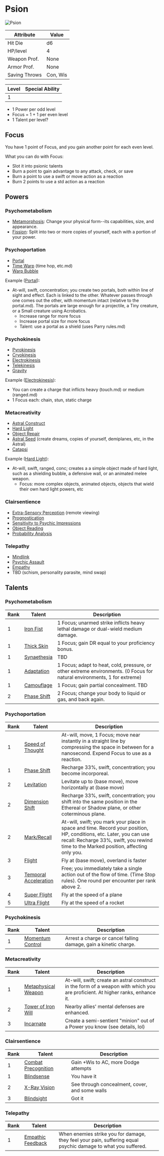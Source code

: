 ---
---


# Psion
![Psion](</img/character/classes/psion-b.jpg>)

Attribute     | Value
--------------|---------
Hit Die       | d6
HP/level      | 4
Weapon Prof.  | None
Armor Prof.   | None
Saving Throws | Con, Wis

Level | Special Ability
------|----------------
1     |

- 1 Power per odd level
- Focus = 1 + 1 per even level
- 1 Talent per level?


## Focus
You have 1 point of Focus, and you gain another point for each even level.

What you can do with Focus:
- Slot it into psionic talents
- Burn a point to gain advantage to any attack, check, or save
- Burn a point to use a swift or move action as a reaction
- Burn 2 points to use a std action as a reaction


## Powers

### Psychometabolism


- [Metamorphosis](/character/powers/psion/metamorphosis.md): Change your physical form--its capabilities, size, and appearance.
- [Fission](/character/powers/psion/fission.md): Split into two or more copies of yourself, each with a portion of your power.

### Psychoportation
- [Portal](/character/powers/psion/portal.md)
- [Time Warp](/character/powers/psion/time-warp.md) (time hop, etc.md)
- [Warp Bubble](/character/powers/psion/warp-bubble.md)

Example ([Portal](/character/powers/psion/portal.md)):
- At-will, swift, concentration; you create two portals, both within line of sight and effect. Each is linked to the other. Whatever passes through one comes out the other, with momentum intact (relative to the portal.md). The portals are large enough for a projectile, a Tiny creature, or a Small creature using Acrobatics.
  - Increase range for more focus
  - Increase portal size for more focus
  - Talent: use a portal as a shield (uses Parry rules.md)

### Psychokinesis
- [Pyrokinesis](/character/powers/psion/pyrokinesis.md)
- [Cryokinesis](/character/powers/psion/cryokinesis.md)
- [Electrokinesis](/character/powers/psion/electrokinesis.md)
- [Telekinesis](/character/powers/psion/telekinesis.md)
- [Gravity](/character/powers/psion/gravity.md)


Example ([Electrokinesis](/character/powers/psion/electrokinesis.md)):
- You can create a charge that inflicts heavy (touch.md) or medium (ranged.md)
- 1 Focus each: chain, stun, static charge


### Metacreativity

- [Astral Construct](/character/powers/psion/astral-construct.md)
- [Hard Light](/character/powers/psion/hard-light.md)
- [Object Repair](/character/powers/psion/object-repair.md)
- [Astral Seed](/character/powers/psion/astral-seed.md) (create dreams, copies of yourself, demiplanes, etc, in the Astral)
- [Catapsi](/character/powers/psion/catapsi.md)

Example ([Hard Light](/character/powers/psion/hard-light.md)):
- At-will, swift, ranged, conc; creates a a simple object made of hard light, such as a shielding bubble, a defensive wall, or an animated melee weapon.
  - Focus: more complex objects, animated objects, objects that wield their own hard light powers, etc

### Clairsentience

- [Extra-Sensory Perception](/character/powers/psion/extra-sensory-perception.md) (remote viewing)
- [Prognostication](/character/powers/psion/prognostication.md)
- [Sensitivity to Psychic Impressions](/character/powers/psion/sensitivity-to-psychic-impressions.md)
- [Object Reading](/character/powers/psion/object-reading.md)
- [Probability Analysis](/character/powers/psion/probability-analysis.md)

### Telepathy

- [Mindlink](/character/powers/psion/mindlink.md)
- [Psychic Assault](/character/powers/psion/psychic-assault.md)
- [Empathy](/character/powers/psion/empathy.md)
- TBD (schism, personality parasite, mind swap)






## Talents


### Psychometabolism

Rank | Talent                                               | Description
-----|------------------------------------------------------|-------------------------------------------------------------------------------------------------------------------------
1    | [Iron Fist](/character/feats/psion/iron-fist.md)     | 1 Focus; unarmed strike inflicts heavy lethal damage or dual-wield medium damage.
1    | [Thick Skin](/character/feats/psion/thick-skin.md)   | 1 Focus; gain DR equal to your proficiency bonus.
1    | [Synaethesia](/character/feats/psion/synaethesia.md) | TBD
1    | [Adaptation](/character/feats/psion/adaptation.md)   | 1 Focus; adapt to heat, cold, pressure, or other extreme environments. (0 Focus for natural environments, 1 for extreme)
1    | [Camouflage](/character/feats/psion/camouflage.md)   | 1 Focus; gain partial concealment. TBD
2    | [Phase Shift](/character/feats/psion/phase-shift.md) | 2 Focus; change your body to liquid or gas, and back again.


### Psychoportation

Rank | Talent                                                                   | Description
-----|--------------------------------------------------------------------------|--------------------------------------------------------------------------------------------------------------------------------------------------------------------------------------------------------------
1    | [Speed of Thought](/character/feats/psion/speed-of-thought.md)           | At-will, move, 1 Focus; move near instantly in a straight line by compressing the space in between for a nanosecond. Expend Focus to use as a reaction.
1    | [Phase Shift](/character/feats/psion/phase-shift-incorporeal.md)         | Recharge 33%, swift, concentration; you become incorporeal.
2    | [Levitation](/character/feats/psion/levitation.md)                       | Levitate up to (base move), move horizontally at (base move)
2    | [Dimension Shift](/character/feats/psion/dimension-shift.md)             | Recharge 33%, swift, concentration; you shift into the same position in the Ethereal or Shadow plane, or other coterminous plane.
2    | [Mark/Recall](/character/feats/psion/mark-recall.md)                     | At-will, swift; you mark your place in space and time. Record your position, HP, conditions, etc. Later, you can use recall: Recharge 33%, swift, you rewind time to the Marked position, affecting only you.
3    | [Flight](/character/feats/psion/flight.md)                               | Fly at (base move), overland is faster
3    | [Temporal Acceleration](/character/feats/psion/temporal-acceleration.md) | Free; you immediately take a single action out of the flow of time. (Time Stop rules). One round per encounter per rank above 2.
4    | [Super Flight](/character/feats/psion/super-flight.md)                   | Fly at the speed of a plane
5    | [Ultra Flight](/character/feats/psion/ultra-flight.md)                   | Fly at the speed of a rocket


### Psychokinesis

Rank | Talent                                                         | Description
-----|----------------------------------------------------------------|-----------------------------------------------------------------
1    | [Momentum Control](/character/feats/psion/momentum-control.md) | Arrest a charge or cancel falling damage, gain a kinetic charge.


### Metacreativity

Rank | Talent                                                               | Description
-----|----------------------------------------------------------------------|-------------------------------------------------------------------------------------------------------------------------------
1    | [Metaphysical Weapon](/character/feats/psion/metaphysical-weapon.md) | At-will, swift; create an astral construct in the form of a weapon with which you are proficient. At higher ranks, enhance it.
2    | [Tower of Iron Will](/character/feats/psion/tower-of-iron-will.md)   | Nearby allies' mental defenses are enhanced.
3    | [Incarnate](/character/feats/psion/incarnate.md)                     | Create a semi-sentient "minion" out of a Power you know (see details, lol)


### Clairsentience

Rank | Talent                                                               | Description
-----|----------------------------------------------------------------------|-----------------------------------------------
1    | [Combat Precognition](/character/feats/psion/combat-precognition.md) | Gain +Wis to AC, more Dodge attempts
1    | [Blindsense](/character/feats/psion/blindsense.md)                   | You have it
2    | [X-Ray Vision](/character/feats/psion/x-ray-vision.md)               | See through concealment, cover, and some walls
3    | [Blindsight](/character/feats/psion/blindsight.md)                   | Got it


### Telepathy

Rank | Talent                                                           | Description
-----|------------------------------------------------------------------|--------------------------------------------------------------------------------------------------------------
1    | [Empathic Feedback](/character/feats/psion/empathic-feedback.md) | When enemies strike you for damage, they feel your pain, suffering equal psychic damage to what you suffered.